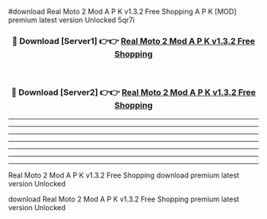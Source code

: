 #download Real Moto 2 Mod A P K v1.3.2 Free Shopping A P K [MOD] premium latest version Unlocked 5qr7i 



<div align="center">
<h3>🔴 Download [Server1] 👉👉 <a href="https://apkdownload2.web.app/">Real Moto 2 Mod A P K v1.3.2 Free Shopping</a></h3><br>

<h3>🔴 Download [Server2] 👉👉 <a href="https://apkdownload2.web.app/">Real Moto 2 Mod A P K v1.3.2 Free Shopping</a></h3>
</div>





----------------------------------------------------------

----------------------------------------------------------

----------------------------------------------------------

----------------------------------------------------------

----------------------------------------------------------

----------------------------------------------------------

----------------------------------------------------------

Real Moto 2 Mod A P K v1.3.2 Free Shopping download premium latest version Unlocked

download Real Moto 2 Mod A P K v1.3.2 Free Shopping premium latest version Unlocked

